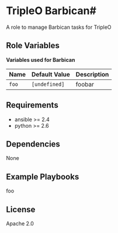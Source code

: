 # TripleO Barbican#

A role to manage Barbican tasks for TripleO

## Role Variables ##

**Variables used for Barbican**

| Name              | Default Value       | Description          |
|-------------------|---------------------|----------------------|
| `foo` | `[undefined]` | foobar |


## Requirements ##

 - ansible >= 2.4
 - python >= 2.6

## Dependencies ##

None

## Example Playbooks ##

foo

## License ##

Apache 2.0
